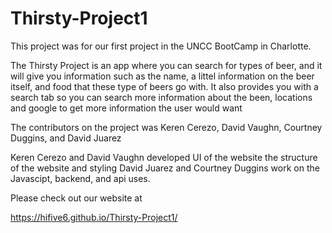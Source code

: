 # Thirsty-Project1

This project was for our first project in the UNCC BootCamp in Charlotte.

The Thirsty Project is an app where you can search for types of beer, and it will  give you information such as the name, a littel information on the beer
itself, and food that these type of beers go with. It also provides you with a search tab so you can search more information about the been, locations and google
to get more information the user would want

The contributors on the project was Keren Cerezo, David Vaughn, Courtney Duggins, and David Juarez

  Keren Cerezo and David Vaughn developed UI of the website the structure of the website and styling
  David Juarez and Courtney Duggins work on the Javascipt, backend,
  and api uses.
  
  Please check out our website at 
  
  https://hifive6.github.io/Thirsty-Project1/
